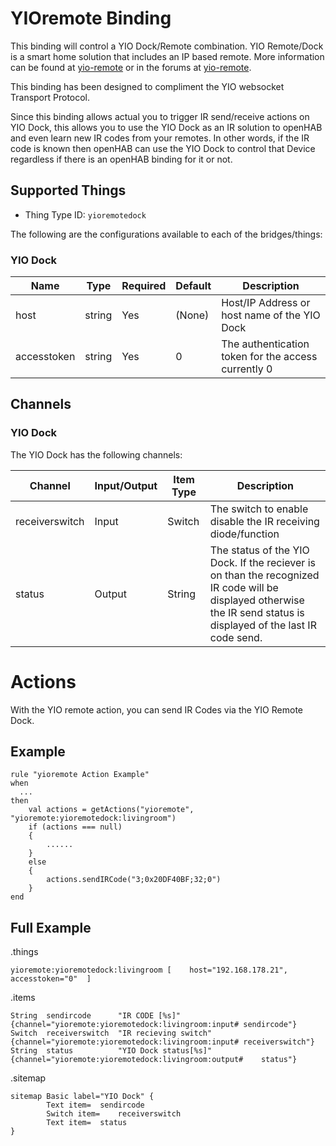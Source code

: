 # YIOremote Binding

This binding will control a YIO Dock/Remote combination. YIO Remote/Dock is a smart home solution that includes an IP based remote. More information can be found at [yio-remote](https://www.yio-remote.com/) or in the forums at [yio-remote](https://community.yio-remote.com/). 

This binding has been designed to compliment the YIO websocket Transport Protocol.

Since this binding allows actual you to trigger IR send/receive actions on YIO Dock, this allows you to use the YIO Dock as an IR solution to openHAB and even learn new IR codes from your remotes. In other words, if the IR code is known then openHAB can use the YIO Dock to control that Device regardless if there is an openHAB binding for it or not.

## Supported Things

* Thing Type ID: `yioremotedock`

The following are the configurations available to each of the bridges/things:

### YIO Dock

| Name                 	| Type    | Required | Default | Description                                                                                                    |
|-----------------------|---------|----------|---------|----------------------------------------------------------------------------------------------------------------|
| 	host				| string  | Yes      | (None)  | Host/IP Address or host name of the YIO Dock                                                                   |
| 	accesstoken   		| string  | Yes      | 0       | The authentication token for the access currently 0                                                            |
                                                      
## Channels

### YIO Dock

The YIO Dock has the following channels:

| Channel 		     		| Input/Output 	| Item Type    | Description                                                                                																			|
|---------------------------|---------------|--------------|------------------------------------------------------------------------------------------------------------------------------------------------------------------------|
| 	receiverswitch     		| Input         | Switch       | The switch to enable disable the IR receiving diode/function                                 																			|
| 	status			    	| Output        | String       | The status of the YIO Dock. If the reciever is on than the recognized IR code will be displayed otherwise the IR send status is displayed of the last IR code send.	|

# Actions

With the YIO remote action, you can send IR Codes via the YIO Remote Dock.

## Example

```
rule "yioremote Action Example"
when
  ...
then
	val actions = getActions("yioremote", "yioremote:yioremotedock:livingroom")
	if (actions === null)
	{
		......
	}
	else
	{
		actions.sendIRCode("3;0x20DF40BF;32;0")
	}
end
```
## Full Example

.things

```
yioremote:yioremotedock:livingroom [ 	host="192.168.178.21",	accesstoken="0"  ]
```

.items

```
String 	sendircode		"IR CODE [%s]" 			{channel="yioremote:yioremotedock:livingroom:input#	sendircode"}
Switch 	receiverswitch	"IR recieving switch"	{channel="yioremote:yioremotedock:livingroom:input#	receiverswitch"}
String 	status			"YIO Dock status[%s]" 	{channel="yioremote:yioremotedock:livingroom:output#	status"}
```

.sitemap

```
sitemap Basic label="YIO Dock" {
        Text item=	sendircode
        Switch item=	receiverswitch
        Text item=	status
}
```
